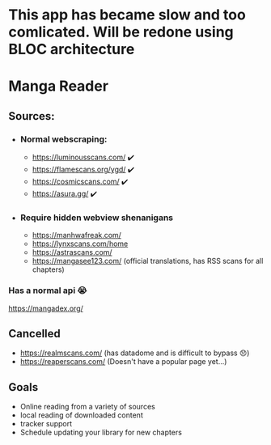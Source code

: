 # This app has became slow and too comlicated. Will be redone using BLOC architecture

# Manga Reader

## Sources:
- ### Normal webscraping:

  - https://luminousscans.com/ ✔️
  - https://flamescans.org/ygd/ ✔️
  - https://cosmicscans.com/ ✔️
  - https://asura.gg/ ✔️


- ### Require hidden webview shenanigans

  - https://manhwafreak.com/
  - https://lynxscans.com/home
  - https://astrascans.com/
  - https://mangasee123.com/ (official translations, has RSS scans for all chapters)

### Has a normal api 😭

https://mangadex.org/

## Cancelled
- https://realmscans.com/ (has datadome and is difficult to bypass 😞)
- https://reaperscans.com/ (Doesn't have a popular page yet...)

## Goals

- Online reading from a variety of sources
- local reading of downloaded content
- tracker support
- Schedule updating your library for new chapters

